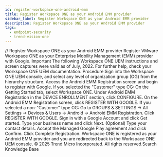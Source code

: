 ```yaml
---
id: register-workspace-one-android-emm
title: Register Workspace ONE as your Android EMM provider
sidebar_label: Register Workspace ONE as your Android EMM provider
description: Register Workspace ONE as your Android EMM provider
tags:
  - endpoint-security
  - trend-vision-one
---
```


/*<![CDATA[*/ $('#title').html($('meta[name=map-description]').attr('content')); /*]]>*/ Register Workspace ONE as your Android EMM provider Register VMware Workspace ONE as your Enterprise Mobility Management (EMM) provider with Google. Important The following Workspace ONE UEM instructions and screen captures were valid as of July, 2022. For further help, check your Workspace ONE UEM documentation. Procedure Sign into the Workspace ONE UEM console, and select any level of organization group (OG) from the hierarchy structure. Access the Android EMM Registration screen and begin to register with Google. If you selected the "Customer" type OG: On the Getting Started tab, select Workspace ONE. Under Android EMM Registration in the DEVICE ENROLLMENT section, click CONFIGURE. On the Android EMM Registration screen, click REGISTER WITH GOOGLE. If you selected a non-"Customer" type OG: Go to GROUPS & SETTINGS → All Settings → Devices & Users → Android → Android EMM Registration. Click REGISTER WITH GOOGLE. Sign in with a Google Account and click Get started. Type your business name and click Next. (Optional) Type your contact details. Accept the Managed Google Play agreement and click Confirm. Click Complete Registration. Workspace ONE is registered as your Android EMM provider and you are redirected back to the Workspace ONE UEM console. © 2025 Trend Micro Incorporated. All rights reserved.Search Knowledge Base